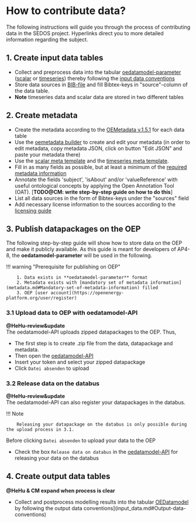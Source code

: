 # How to contribute data?

The following instructions will guide you through the process of contributing data in the SEDOS project. Hyperlinks direct you to more detailed information regarding the subject.

   
## 1. Create input data tables

* Collect and preprocess data into the tabular [oedatamodel-parameter](https://github.com/sedos-project/oedatamodel#oedatamodel-parameter) ([scalar](https://github.com/sedos-project/oedatamodel/blob/main/oedatamodel-parameter/oedatamodel-parameter-datapackage_scalar.csv) or [timeseries](https://github.com/sedos-project/oedatamodel/blob/main/oedatamodel-parameter/oedatamodel-parameter-datapackage_timeseries.csv)) thereby following the [input data conventions](input_data.md#Input-data-conventions)
* Store data sources in [BIB-file](https://bwsyncandshare.kit.edu/f/2388204355) and fill Bibtex-keys in "source"-column of the data table.
* **Note** timeseries data and scalar data are stored in two different tables


## 2. Create metadata

* Create the metadata according to the [OEMetadata v.1.5.1](https://github.com/OpenEnergyPlatform/oemetadata#open-energy-family---open-energy-metadata-oemetadata) for each data table
* Use the [oemetadata builder](https://meta.rl-institut.de/meta_creator/151) to create and edit your metadata (in order to edit metadata, copy metadata JSON, click on button "Edit JSON" and paste your metadata there)
* Use the [scalar meta template](https://github.com/sedos-project/oedatamodel/blob/main/oedatamodel-parameter/datamodel_scalars.json) and the [timeseries meta template](https://github.com/sedos-project/oedatamodel/blob/main/oedatamodel-parameter/datamodel_timeseries.json).
* Fill in as many fields as possible, but at least a minimum of the [required metadata information](metadata.md#Required-metadata-information)
* Annotate the fields 'subject', 'isAbout' and/or 'valueReference' with useful ontological concepts by applying the Open Annotation Tool (OAT). [**TODO@CM: write step-by-step guide on how to do this**]
* List all data sources in the form of Bibtex-keys under the "sources" field
* Add necessary license information to the sources according to the [licensing guide](http://127.0.0.1:8000/data_requirements/licensing/#data-licencing)


## 3. Publish datapackages on the OEP

The following step-by-step guide will show how to store data on the OEP and make it publicly available.
As this guide is meant for developers of AP4-8, the **oedatamodel-parameter** will be used in the following.

!!! warning "Prerequisite for publishing on OEP"

        1. Data exists in **oedatamodel-parameter** format 
        2. Metadata exists with [mandatory set of metadata information](metadata.md#Mandatory-set-of-metadata-information) filled
        3. OEP [user account](https://openenergy-platform.org/user/register)        

### 3.1 Upload data to OEP with oedatamodel-API

**@HeHu-review&update** <br>
The oedatamodel-API uploads zipped datapackages to the OEP. 
Thus, 

* The first step is to create .zip file from the data, datapackage and metadata.
* Then open the [oedatamodel-API](https://modex.rl-institut.de/upload_datapackage/)
* Insert your token and select your zipped datapackage 
* Click `Datei absenden` to upload

### 3.2 Release data on the databus
**@HeHu-review&update** <br>
The oedatamodel-API can also register your datapackages in the databus. 

!!! Note

        Releasing your datapackage on the databus is only possible during the upload process in 3.1.

Before clicking `Datei absenden` to upload your data to the OEP

* Check the box `Release data on databus` in the [oedatamodel-API](https://modex.rl-institut.de/upload_datapackage/) for releasing your data on the databus


## 4. Create output data tables
**@HeHu & CM expand when process is clear** <br>

* Collect and postprocess modelling results into the tabular [OEDatamodel](https://github.com/sedos-project/oedatamodel) by following the output data conventions](input_data.md#Output-data-conventions)

